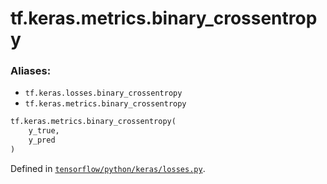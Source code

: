 <div itemscope itemtype="http://developers.google.com/ReferenceObject">
<meta itemprop="name" content="tf.keras.metrics.binary_crossentropy" />
<meta itemprop="path" content="Stable" />
</div>

# tf.keras.metrics.binary_crossentropy

### Aliases:

* `tf.keras.losses.binary_crossentropy`
* `tf.keras.metrics.binary_crossentropy`

``` python
tf.keras.metrics.binary_crossentropy(
    y_true,
    y_pred
)
```



Defined in [`tensorflow/python/keras/losses.py`](https://www.tensorflow.org/code/tensorflow/python/keras/losses.py).

